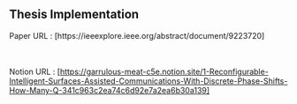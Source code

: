 ## Thesis Implementation 

</hr>
Paper URL : [https://ieeexplore.ieee.org/abstract/document/9223720]  

</br></br>
Notion URL : [https://garrulous-meat-c5e.notion.site/1-Reconfigurable-Intelligent-Surfaces-Assisted-Communications-With-Discrete-Phase-Shifts-How-Many-Q-341c963c2ea74c6d92e7a2ea6b30a139]

